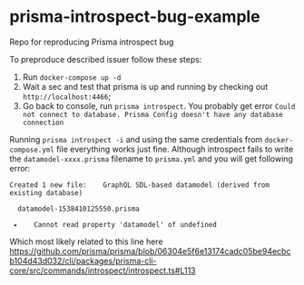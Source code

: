 # prisma-introspect-bug-example
Repo for reproducing Prisma introspect bug

To preproduce described issuer follow these steps:

1. Run `docker-compose up -d`
2. Wait a sec and test that prisma is up and running by checking out `http://localhost:4466`;
3. Go back to console, run `prisma introspect`. You probably get error `Could not connect to database. Prisma Config doesn't have any database connection`

Running `prisma introspect -i` and using the same credentials from `docker-compose.yml` file everything works just fine. Although introspect fails to write the `datamodel-xxxx.prisma` filename to `prisma.yml` and you will get following error:


```
Created 1 new file:    GraphQL SDL-based datamodel (derived from existing database)

  datamodel-1538410125550.prisma

 ▸    Cannot read property 'datamodel' of undefined
```

Which most likely related to this line here
https://github.com/prisma/prisma/blob/06304e5f6e13174cadc05be94ecbcb104d43d032/cli/packages/prisma-cli-core/src/commands/introspect/introspect.ts#L113
